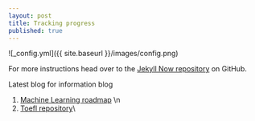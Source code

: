 ```yaml
---
layout: post
title: Tracking progress
published: true
---
```


![_config.yml]({{ site.baseurl }}/images/config.png)

For more instructions head over to the [Jekyll Now repository](https://github.com/barryclark/jekyll-now) on GitHub.


Latest blog for information blog
 
1. [Machine Learning roadmap](https://rutvikjoshi63.github.io/Machine-Learning-roadmap/) \n
2. [Toefl repository](https://rutvikjoshi63.github.io/TOEFL/)\\

